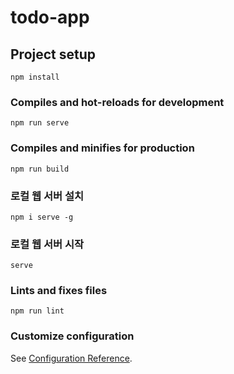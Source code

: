 # todo-app

## Project setup
```
npm install
```

### Compiles and hot-reloads for development
```
npm run serve
```

### Compiles and minifies for production
```
npm run build
```

### 로컬 웹 서버 설치
```
npm i serve -g
```

### 로컬 웹 서버 시작
```
serve
```

### Lints and fixes files
```
npm run lint
```

### Customize configuration
See [Configuration Reference](https://cli.vuejs.org/config/).
